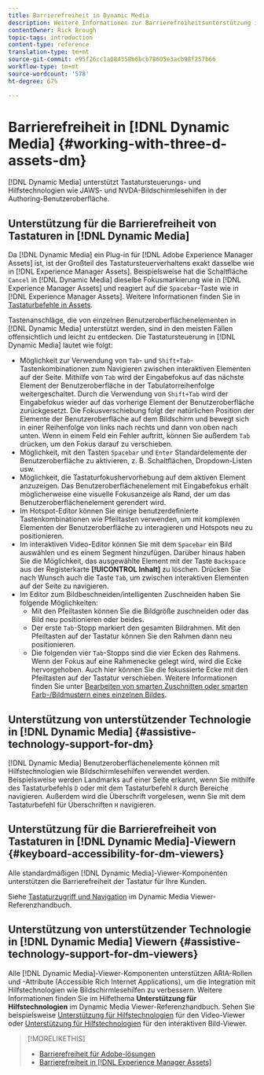 ```yaml
---
title: Barrierefreiheit in Dynamic Media
description: Weitere Informationen zur Barrierefreiheitsunterstützung in Dynamic Media- und Dynamic Media-Viewern
contentOwner: Rick Brough
topic-tags: introduction
content-type: reference
translation-type: tm+mt
source-git-commit: e95f26cc1a084358b6bcb78605e3acb98f257b66
workflow-type: tm+mt
source-wordcount: '578'
ht-degree: 67%

---
```



# Barrierefreiheit in [!DNL Dynamic Media] {#working-with-three-d-assets-dm}

[!DNL Dynamic Media] unterstützt Tastatursteuerungs- und Hilfstechnologien wie JAWS- und NVDA-Bildschirmlesehilfen in der Authoring-Benutzeroberfläche.

## Unterstützung für die Barrierefreiheit von Tastaturen in [!DNL Dynamic Media]

Da [!DNL Dynamic Media] ein Plug-in für [!DNL Adobe Experience Manager Assets] ist, ist der Großteil des Tastatursteuerverhaltens exakt dasselbe wie in [!DNL Experience Manager Assets]. Beispielsweise hat die Schaltfläche `Cancel` in [!DNL Dynamic Media] dieselbe Fokusmarkierung wie in [!DNL Experience Manager Assets] und reagiert auf die `Spacebar`-Taste wie in [!DNL Experience Manager Assets]. Weitere Informationen finden Sie in [Tastaturbefehle in Assets](/help/assets/accessibility.md#keyboard-shortcuts).

Tastenanschläge, die von einzelnen Benutzeroberflächenelementen in [!DNL Dynamic Media] unterstützt werden, sind in den meisten Fällen offensichtlich und leicht zu entdecken. Die Tastatursteuerung in [!DNL Dynamic Media] lautet wie folgt:

* Möglichkeit zur Verwendung von `Tab`- und `Shift+Tab`-Tastenkombinationen zum Navigieren zwischen interaktiven Elementen auf der Seite.
Mithilfe von `Tab` wird der Eingabefokus auf das nächste Element der Benutzeroberfläche in der Tabulatorreihenfolge weitergeschaltet. Durch die Verwendung von `Shift+Tab` wird der Eingabefokus wieder auf das vorherige Element der Benutzeroberfläche zurückgesetzt.
Die Fokusverschiebung folgt der natürlichen Position der Elemente der Benutzeroberfläche auf dem Bildschirm und bewegt sich in einer Reihenfolge von links nach rechts und dann von oben nach unten. Wenn in einem Feld ein Fehler auftritt, können Sie außerdem `Tab` drücken, um den Fokus darauf zu verschieben.
* Möglichkeit, mit den Tasten `Spacebar` und `Enter` Standardelemente der Benutzeroberfläche zu aktivieren, z. B. Schaltflächen, Dropdown-Listen usw.
* Möglichkeit, die Tastaturfokushervorhebung auf dem aktiven Element anzuzeigen. Das Benutzeroberflächenelement mit Eingabefokus erhält möglicherweise eine visuelle Fokusanzeige als Rand, der um das Benutzeroberflächenelement gerendert wird.
* Im Hotspot-Editor können Sie einige benutzerdefinierte Tastenkombinationen wie Pfeiltasten verwenden, um mit komplexen Elementen der Benutzeroberfläche zu interagieren und Hotspots neu zu positionieren.
* Im interaktiven Video-Editor können Sie mit dem `Spacebar` ein Bild auswählen und es einem Segment hinzufügen. Darüber hinaus haben Sie die Möglichkeit, das ausgewählte Element mit der Taste `Backspace` aus der Registerkarte **[!UICONTROL Inhalt]** zu löschen. Drücken Sie nach Wunsch auch die Taste `Tab`, um zwischen interaktiven Elementen auf der Seite zu navigieren.
* Im Editor zum Bildbeschneiden/intelligenten Zuschneiden haben Sie folgende Möglichkeiten:
   * Mit den Pfeiltasten können Sie die Bildgröße zuschneiden oder das Bild neu positionieren oder beides.
   * Der erste `Tab`-Stopp markiert den gesamten Bildrahmen. Mit den Pfeiltasten auf der Tastatur können Sie den Rahmen dann neu positionieren.
   * Die folgenden vier `Tab`-Stopps sind die vier Ecken des Rahmens. Wenn der Fokus auf eine Rahmenecke gelegt wird, wird die Ecke hervorgehoben. Auch hier können Sie die fokussierte Ecke mit den Pfeiltasten auf der Tastatur verschieben.
Weitere Informationen finden Sie unter [Bearbeiten von smarten Zuschnitten oder smarten Farb-/Bildmustern eines einzelnen Bildes](/help/assets/image-profiles.md#editing-the-smart-crop-or-smart-swatch-of-a-single-image).

<!-- Keyboarding is the same because Dynamic Media is using the same UI library (Coral 3 (AEM 6.5) or Coral Spectrum (in Skyline)) as entire AEM Assets.  -->

<!-- In the Hotspot editor, Dynamic Media lets you use arrow keys to control the position of a hot spot. See [Carousel Banners](/help/assets/dynamic-media/carousel-banners.md##adding-hotspots-or-image-maps-to-an-image-banner) or [Interactive Images](/help/assets/dynamic-media/interactive-images.md#adding-hotspots-to-an-image-banner)  -->

<!-- I think we should definitely mention this in the DM-specific area of documentation for keyboard support. -->

<!-- I would not get into much of details of specific keyboard support logic of these editors. One of the reasons - chances are that accessibility support will receive Phase2-like attention, with more holistic approach. -->

## Unterstützung von unterstützender Technologie in [!DNL Dynamic Media] {#assistive-technology-support-for-dm}

[!DNL Dynamic Media] Benutzeroberflächenelemente können mit Hilfstechnologien wie Bildschirmlesehilfen verwendet werden. Beispielsweise werden Landmarks auf einer Seite erkannt, wenn Sie mithilfe des Tastaturbefehls `D` oder mit dem Tastaturbefehl `R` durch Bereiche navigieren. Außerdem wird die Überschrift vorgelesen, wenn Sie mit dem Tastaturbefehl für Überschriften `H` navigieren.

## Unterstützung für die Barrierefreiheit von Tastaturen in [!DNL Dynamic Media]-Viewern {#keyboard-accessibility-for-dm-viewers}

Alle standardmäßigen [!DNL Dynamic Media]-Viewer-Komponenten unterstützen die Barrierefreiheit der Tastatur für Ihre Kunden.

Siehe [Tastaturzugriff und Navigation](https://experienceleague.adobe.com/docs/dynamic-media-developer-resources/library/c-keyboard-accessibility.html) im Dynamic Media Viewer-Referenzhandbuch.

## Unterstützung von unterstützender Technologie in [!DNL Dynamic Media] Viewern {#assistive-technology-support-for-dm-viewers}

Alle [!DNL Dynamic Media]-Viewer-Komponenten unterstützen ARIA-Rollen und -Attribute (Accessible Rich Internet Applications), um die Integration mit Hilfstechnologien wie Bildschirmlesehilfen zu verbessern.
Weitere Informationen finden Sie im Hilfethema **Unterstützung für Hilfstechnologien** im Dynamic Media Viewer-Referenzhandbuch. Sehen Sie beispielsweise [Unterstützung für Hilfstechnologien](https://experienceleague.adobe.com/docs/dynamic-media-developer-resources/library/viewers-aem-assets-dmc/video/r-html5-video-viewer-20-assistive.html) für den Video-Viewer oder [Unterstützung für Hilfstechnologien](https://experienceleague.adobe.com/docs/dynamic-media-developer-resources/library/viewers-for-aem-assets-only/interactive-images/c-html5-aem-interactive-image-assistive.html#viewers-for-aem-assets-only) für den interaktiven Bild-Viewer.

>[!MORELIKETHIS]
>
>* [Barrierefreiheit für Adobe-lösungen](https://www.adobe.com/accessibility.html)
>* [Barrierefreiheit in  [!DNL Experience Manager Assets]](/help/assets/accessibility.md)


